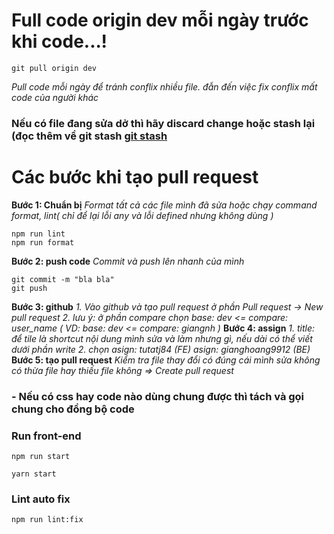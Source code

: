 # Full code origin dev mỗi ngày trước khi code...!
```
git pull origin dev
```
*Pull code mỗi ngày để tránh conflix nhiều file. đẫn đến việc fix conflix mất code của người khác*
### Nếu có file đang sửa dở thì hãy discard change hoặc stash lại (đọc thêm về git stash [git stash](https://viblo.asia/p/nhan-hon-cung-git-stash-07LKXM8JZV4)

# Các bước khi tạo pull request
**Bước 1: Chuẩn bị**
*Format tất cả các file mình đã sửa hoặc chạy command format, lint( chỉ để lại lỗi any và lỗi defined nhưng không dùng )*
```
npm run lint
npm run format
```
**Bước 2: push code**
*Commit và push lên nhanh của mình*
```
git commit -m "bla bla"
git push 
```
**Bước 3: github**
*1. Vào github và tạo pull request ở phần Pull request -> New pull request*
*2. lưu ý: ở phần compare chọn base: dev <= compare: user_name ( VD: base: dev <= compare: giangnh )*
**Bước 4: assign**
*1. title: để tile là shortcut nội dung mình sửa và làm nhưng gì, nếu dài có thể viết dưới phần write*
*2. chọn asign: tutatj84 (FE)*
*asign: gianghoang9912 (BE)*
**Bước 5: tạo pull request**
*Kiểm tra file thay đổi có đúng cái mình sửa không có thừa file hay thiếu file không => Create pull request*

### - Nếu có css hay code nào dùng chung được thì tách và gọi chung cho đồng bộ code

### Run front-end
```
npm run start

yarn start
```
### Lint auto fix
```
npm run lint:fix
```